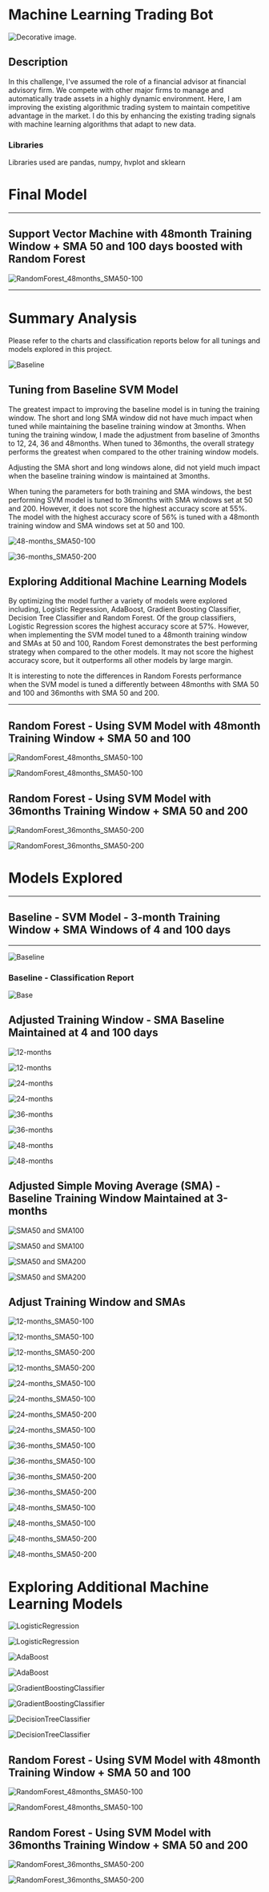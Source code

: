 # Machine Learning Trading Bot

![Decorative image.](Images/15-challenge-image.png)

## Description

In this challenge, I've assumed the role of a financial advisor at financial advisory firm. We compete with other major firms to manage and automatically trade assets in a highly dynamic environment. Here, I am improving the existing algorithmic trading system to maintain competitive advantage in the market. I do this by enhancing the existing trading signals with machine learning algorithms that adapt to new data.

### Libraries

Libraries used are pandas, numpy, hvplot and sklearn

# Final Model
---
## Support Vector Machine with 48month Training Window + SMA 50 and 100 days boosted with Random Forest
![RandomForest_48months_SMA50-100](Plots/RandomForest_48months_SMA50-100.png)

---
# Summary Analysis
Please refer to the charts and classification reports below for all tunings and models explored in this project.

![Baseline](Plots/Baseline.png)



## Tuning from Baseline SVM Model
The greatest impact to improving the baseline model is in tuning the training window. The short and long SMA window did not have much impact when tuned while maintaining the baseline training window at 3months. When tuning the training window, I made the adjustment from baseline of 3months to 12, 24, 36 and 48months. When tuned to 36months, the overall strategy performs the greatest when compared to the other training window models. 

Adjusting the SMA short and long windows alone, did not yield much impact when the baseline training window is maintained at 3months.

When tuning the parameters for both training and SMA windows, the best performing SVM model is tuned to 36months with SMA windows set at 50 and 200. However, it does not score the highest accuracy score at 55%. The model with the highest accuracy score of 56% is tuned with a 48month training window and SMA windows set at 50 and 100.

![48-months_SMA50-100](Plots/48months_SMA50-100.png)

![36-months_SMA50-200](Plots/36months_SMA50-200.png)

## Exploring Additional Machine Learning Models
By optimizing the model further a variety of models were explored including, Logistic Regression, AdaBoost, Gradient Boosting Classifier, Decision Tree Classifier and Random Forest. Of the group classifiers, Logistic Regression scores the highest accuracy score at 57%. However, when implementing the SVM model tuned to a 48month training window and SMAs at 50 and 100, Random Forest demonstrates the best performing strategy when compared to the other models. It may not score the highest accuracy score, but it outperforms all other models by large margin.

It is interesting to note the differences in Random Forests performance when the SVM model is tuned a differently between 48months with SMA 50 and 100 and 36months with SMA 50 and 200.

---


## Random Forest - Using SVM Model with 48month Training Window + SMA 50 and 100
![RandomForest_48months_SMA50-100](Plots/RandomForest_48months_SMA50-100.png)

![RandomForest_48months_SMA50-100](Classification_reports/RandomForest_48months_SMA50-100.png)

## Random Forest - Using SVM Model with 36months Training Window + SMA 50 and 200
![RandomForest_36months_SMA50-200](Plots/RandomForest_36months_SMA50-200.png)

![RandomForest_36months_SMA50-200](Classification_reports/RandomForest_36months_SMA50-200.png)

# Models Explored
---
## Baseline - SVM Model - 3-month Training Window + SMA Windows of 4 and 100 days
---
![Baseline](Plots/Baseline.png)

### Baseline - Classification Report
![Base](Classification_reports/Baseline.png)


## Adjusted Training Window - SMA Baseline Maintained at 4 and 100 days

![12-months](Plots/Tuned_12months.png)

![12-months](Classification_reports/Tuned_12months.png)

![24-months](Plots/Tuned_24months.png)

![24-months](Classification_reports/Tuned_24months.png)

![36-months](Plots/Tuned_36months.png)

![36-months](Classification_reports/Tuned_36months.png)

![48-months](Plots/Tuned_48months.png)

![48-months](Classification_reports/Tuned_24months.png)

## Adjusted Simple Moving Average (SMA) - Baseline Training Window Maintained at 3-months

![SMA50 and SMA100](Plots/SMA50-100.png)

![SMA50 and SMA100](Classification_reports/SMA50-100.png)

![SMA50 and SMA200](Plots/SMA50-200.png)

![SMA50 and SMA200](Classification_reports/SMA50-200.png)

## Adjust Training Window and SMAs

![12-months_SMA50-100](Plots/12months_SMA50-100.png)

![12-months_SMA50-100](Classification_reports/12months_SMA50-100.png)

![12-months_SMA50-200](Plots/12months_SMA50-200.png)

![12-months_SMA50-200](Classification_reports/12months_SMA50-200.png)

![24-months_SMA50-100](Plots/24months_SMA50-100.png)

![24-months_SMA50-100](Classification_reports/24months_SMA50-100.png)

![24-months_SMA50-200](Plots/24months_SMA50-200.png)

![24-months_SMA50-100](Classification_reports/24months_SMA50-200.png)

![36-months_SMA50-100](Plots/36months_SMA50-100.png)

![36-months_SMA50-100](Classification_reports/36months_SMA50-100.png)

![36-months_SMA50-200](Plots/36months_SMA50-200.png)

![36-months_SMA50-200](Classification_reports/36months_SMA50-200.png)

![48-months_SMA50-100](Plots/48months_SMA50-100.png)

![48-months_SMA50-100](Classification_reports/48months_SMA50-100.png)

![48-months_SMA50-200](Plots/48months_SMA50-200.png)

![48-months_SMA50-200](Classification_reports/48months_SMA50-200.png)

# Exploring Additional Machine Learning Models

![LogisticRegression](Plots/LogisticRegression.png)

![LogisticRegression](Classification_reports/LogisticRegression.png)

![AdaBoost](Plots/AdaBoost.png)

![AdaBoost](Classification_reports/AdaBoost.png)

![GradientBoostingClassifier](Plots/GradientBoostingClassifier.png)

![GradientBoostingClassifier](Classification_reports/GradientBoostingClassifier.png)

![DecisionTreeClassifier](Plots/DecisionTreeClassifier.png)

![DecisionTreeClassifier](Classification_reports/DecisionTreeClassifier.png)

## Random Forest - Using SVM Model with 48month Training Window + SMA 50 and 100

![RandomForest_48months_SMA50-100](Plots/RandomForest_48months_SMA50-100.png)

![RandomForest_48months_SMA50-100](Classification_reports/RandomForest_48months_SMA50-100.png)

## Random Forest - Using SVM Model with 36months Training Window + SMA 50 and 200

![RandomForest_36months_SMA50-200](Plots/RandomForest_36months_SMA50-200.png)

![RandomForest_36months_SMA50-200](Classification_reports/RandomForest_36months_SMA50-200.png)